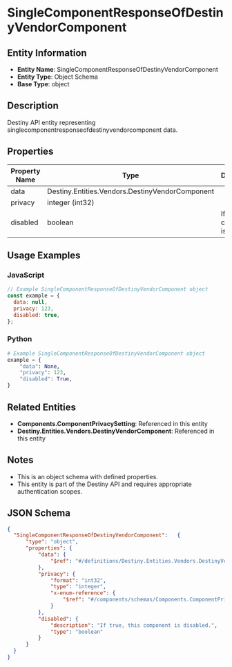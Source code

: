 # SingleComponentResponseOfDestinyVendorComponent

## Entity Information
- **Entity Name**: SingleComponentResponseOfDestinyVendorComponent
- **Entity Type**: Object Schema
- **Base Type**: object

## Description
Destiny API entity representing singlecomponentresponseofdestinyvendorcomponent data.

## Properties

| Property Name | Type | Description | Required |
|---------------|------|-------------|----------|
| data | Destiny.Entities.Vendors.DestinyVendorComponent |  | No |
| privacy | integer (int32) |  | No |
| disabled | boolean | If true, this component is disabled. | No |

## Usage Examples

### JavaScript
```javascript
// Example SingleComponentResponseOfDestinyVendorComponent object
const example = {
  data: null,
  privacy: 123,
  disabled: true,
};
```

### Python
```python
# Example SingleComponentResponseOfDestinyVendorComponent object
example = {
    "data": None,
    "privacy": 123,
    "disabled": True,
}
```

## Related Entities
- **Components.ComponentPrivacySetting**: Referenced in this entity
- **Destiny.Entities.Vendors.DestinyVendorComponent**: Referenced in this entity

## Notes
- This is an object schema with defined properties.
- This entity is part of the Destiny API and requires appropriate authentication scopes.

## JSON Schema
```json
{
  "SingleComponentResponseOfDestinyVendorComponent":   {
      "type": "object",
      "properties": {
          "data": {
              "$ref": "#/definitions/Destiny.Entities.Vendors.DestinyVendorComponent"
          },
          "privacy": {
              "format": "int32",
              "type": "integer",
              "x-enum-reference": {
                  "$ref": "#/components/schemas/Components.ComponentPrivacySetting"
              }
          },
          "disabled": {
              "description": "If true, this component is disabled.",
              "type": "boolean"
          }
      }
  }
}
```
